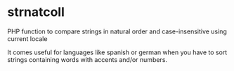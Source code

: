 # strnatcoll
PHP function to compare strings in natural order and case-insensitive using current locale

It comes useful for languages like spanish or german when you have to sort strings containing words with accents and/or numbers.
